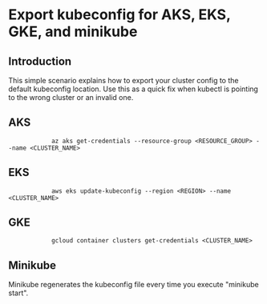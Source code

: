 # Export kubeconfig for AKS, EKS, GKE, and minikube

## Introduction
This simple scenario explains how to export your cluster config to the default kubeconfig location.  Use this as a quick fix when kubectl is pointing to the wrong cluster or an invalid one.


## AKS
                az aks get-credentials --resource-group <RESOURCE_GROUP> --name <CLUSTER_NAME>

## EKS
                aws eks update-kubeconfig --region <REGION> --name <CLUSTER_NAME>

## GKE
                gcloud container clusters get-credentials <CLUSTER_NAME>

## Minikube
Minikube regenerates the kubeconfig file every time you execute "minikube start".